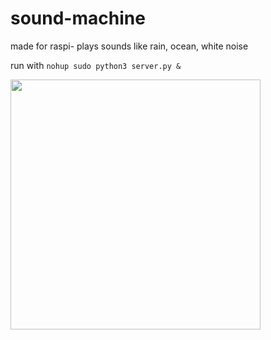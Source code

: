 # sound-machine
made for raspi- plays sounds like rain, ocean, white noise

run with `nohup sudo python3 server.py &`

<img src="https://i.imgur.com/Xnp3lnz.png" width="400">
